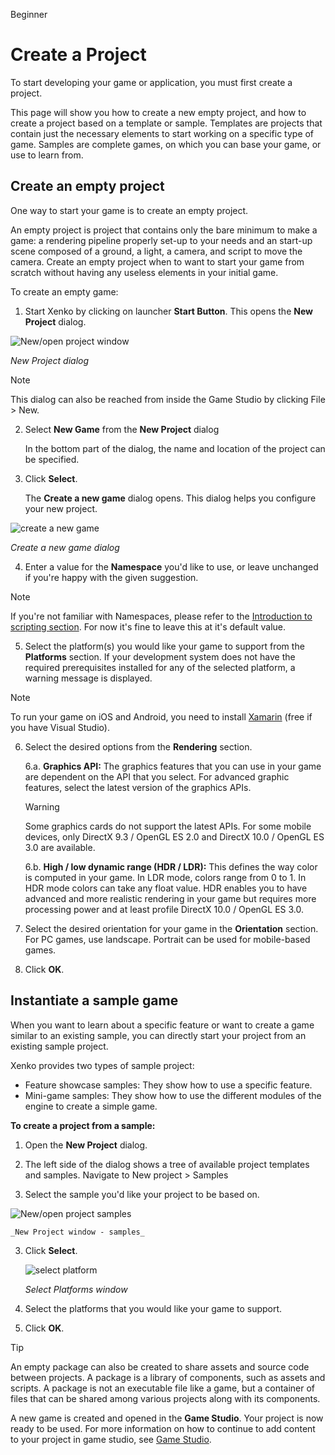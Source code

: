<span class="label label-doc-level">Beginner</span>

# Create a Project

To start developing your game or application, you must first create a project.

This page will show you how to create a new empty project, and how to create a project based on a template or sample. Templates are projects that contain just the necessary elements to start working on a specific type of game. Samples are complete games, on which you can base your game, or use to learn from.

## Create an empty project

One way to start your game is to create an empty project. 

An empty project is project that contains only the bare minimum to make a game: 
a rendering pipeline properly set-up to your needs and an start-up scene composed 
of a ground, a light, a camera, and script to move the camera.
Create an empty project when to want to start your game from scratch without having any useless elements in your initial game.

To create an empty game:

 1. Start Xenko by clicking on launcher **Start Button**. This opens the **New Project** dialog.
	
![New/open project window](media/create-project-new-open-project-window.png)

_New Project dialog_
 
 > [!Note]
 > This dialog can also be reached from inside the Game Studio by clicking File > New.

 2. Select **New Game** from the **New Project** dialog
    
	In the bottom part of the dialog, the name and location of the project can be specified.

 3. Click **Select**.
    
	The **Create a new game** dialog opens. This dialog helps you configure your new project.
    
 ![create a new game](media/create-project-create-new-game.png)

 _Create a new game dialog_

 4. Enter a value for the **Namespace** you'd like to use, or leave unchanged if you're happy with the given suggestion.
 
 > [!Note]
 > If you're not familiar with Namespaces, please refer to the [Introduction to scripting section](introduction-to-scripting.md). 
 > For now it's fine to leave this at it's default value.

 5.	Select the platform(s) you would like your game to support from the **Platforms** section. If your development system does not have the required prerequisites installed for any of the selected platform, a warning message is displayed.
    
 > [!Note]
 >  To run your game on iOS and Android, you need to install [Xamarin](https://www.xamarin.com/studio) (free if you have Visual Studio).

 6. Select the desired options from the **Rendering** section.
   
    6.a. **Graphics API:** The graphics features that you can use in your game  are dependent on the API that you select. For advanced graphic features, select the latest version of the graphics APIs.
    
    > [!Warning]
	> Some graphics cards do not support the latest APIs. For some mobile devices, only DirectX 9.3 / 
	> OpenGL ES 2.0 and DirectX 10.0 / OpenGL ES 3.0 are available.

	6.b. **High / low dynamic range (HDR / LDR):** This defines the way color is computed in your game. In LDR mode, colors range from 0 to 1. In HDR mode colors can take any float value. HDR enables you to have advanced and more realistic rendering in your game but requires more processing power and at least profile DirectX 10.0 / OpenGL ES 3.0.
 7. Select the desired orientation for your game in the **Orientation** section. For PC games, use landscape. Portrait can be used for mobile-based games.

 8. Click **OK**. 

## Instantiate a sample game

When you want to learn about a specific feature or want to create a game similar to an existing sample,
you can directly start your project from an existing sample project.


Xenko provides two types of sample project:

 * Feature showcase samples: They show how to use a specific feature.
 * Mini-game samples: They show how to use the different modules of the engine to create a simple game.
    
**To create a project from a sample:**

 1. Open the **New Project** dialog.
    
 2.	The left side of the dialog shows a tree of available project templates and samples. Navigate to New project > Samples
 
 2. Select the sample you'd like your project to be based on. 
    
   ![New/open project samples](media/create-project-new-open-project-samples.png)

    _New Project window - samples_

 3. Click **Select**.

    ![select platform](media/create-project-select-platform.png)
    
    _Select Platforms window_
	
 4. Select the platforms that you would like your game to support.

 5.	Click **OK**. 

 
> [!TIP] 
> An empty package can also be created to share assets and source code between projects. 
> A package is a library of components, such as assets and scripts. A package is not an executable 
> file like a game, but a container of files that can be shared among various projects along with its components.
 
A new game is created and opened in the **Game Studio**. Your project is now ready to be used. For more information on how to continue to add content to your project in game studio, see [Game Studio](game-studio.md).
